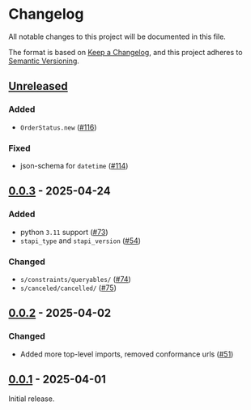 <!-- markdownlint-disable MD024 -->

# Changelog

All notable changes to this project will be documented in this file.

The format is based on [Keep a Changelog](https://keepachangelog.com/en/1.1.0/), and this project adheres to [Semantic Versioning](https://semver.org/spec/v2.0.0.html).

## [Unreleased]

### Added

- `OrderStatus.new` ([#116](https://github.com/stapi-spec/pystapi/pull/116))

### Fixed

- json-schema for `datetime` ([#114](https://github.com/stapi-spec/pystapi/pull/114))

## [0.0.3] - 2025-04-24

### Added

- python `3.11` support ([#73](https://github.com/stapi-spec/pystapi/pull/73))
- `stapi_type` and `stapi_version` ([#54](https://github.com/stapi-spec/pystapi/pull/54))

### Changed

- `s/constraints/queryables/` ([#74](https://github.com/stapi-spec/pystapi/pull/74))
- `s/canceled/cancelled/` ([#75](https://github.com/stapi-spec/pystapi/pull/75))

## [0.0.2] - 2025-04-02

### Changed

- Added more top-level imports, removed conformance urls ([#51](https://github.com/stapi-spec/pystapi/pull/51))

## [0.0.1] - 2025-04-01

Initial release.

[unreleased]: https://github.com/stapi-spec/pystapi/compare/stac-pydantic/stapi-pydantic%2Fv0.0.4...main
[0.0.3]: https://github.com/stapi-spec/pystapi/compare/stac-pydantic/stapi-pydantic%2Fv0.0.3...stapi-pydantic%2Fv0.0.4
[0.0.3]: https://github.com/stapi-spec/pystapi/compare/stac-pydantic/stapi-pydantic%2Fv0.0.2...stapi-pydantic%2Fv0.0.3
[0.0.2]: https://github.com/stapi-spec/pystapi/compare/stac-pydantic/stapi-pydantic%2Fv0.0.1...stapi-pydantic%2Fv0.0.2
[0.0.1]: https://github.com/stapi-spec/pystapi/releases/tag/stapi-pydantic%2Fv0.0.1
